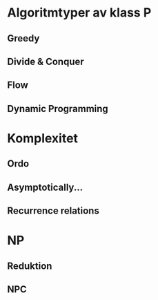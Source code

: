 Algoritmtyper av klass P
========================

Greedy
------

Divide & Conquer
----------------

Flow
----

Dynamic Programming
-------------------

Komplexitet
===========

Ordo
----

Asymptotically...
-----------------

Recurrence relations
--------------------

NP
==

Reduktion
---------

NPC
---
